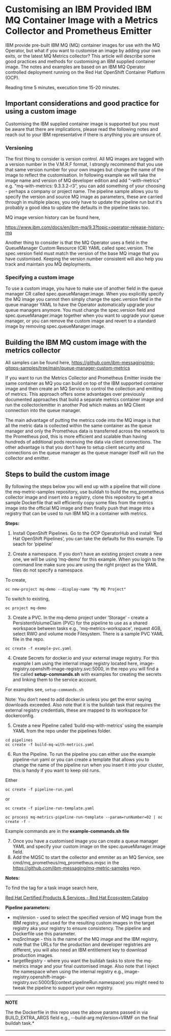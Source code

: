 # Customising an IBM Provided IBM MQ Container Image with a Metrics Collector and Prometheus Emitter

IBM provide pre\-built IBM MQ \(MQ\) container images for use with the MQ Operator, but what if you want to customise an image by adding your own exits, or the latest MQ Metrics collector? This article will describe some good practices and methods for customising an IBM supplied container image\. The notes and examples are based on an IBM MQ Operator controlled deployment running on the Red Hat OpenShift Container Platform \(OCP\)\.

Reading time 5 minutes, execution time 15-20 minutes.

## Important considerations and good practice for using a custom image

Customising the IBM supplied container image is supported but you must be aware that there are implications, please read the following notes and reach out to your IBM representative if there is anything you are unsure of\.

### Versioning

The first thing to consider is version control\. All MQ images are tagged with a version number in the V\.M\.R\.F format, I strongly recommend that you use that same version number for your own images but change the name of the image to reflect the customisation\. In following example we will take the image name and version of MQ developer edition and add “\-with\-metrics” e\.g\. “mq\-with\-metrics: 9\.3\.3\.2\-r3”, you can add something of your choosing \- perhaps a company or project name\. The pipeline sample allows you to specify the version and source MQ image as parameters, these are carried through in multiple places, you only have to update the pipeline run but it's probably a good idea to update the defaults in the pipeline tasks too.

MQ image version history can be found here,

[https://www\.ibm\.com/docs/en/ibm\-mq/9\.3?topic=operator\-release\-history\-mq](https://www.ibm.com/docs/en/ibm-mq/9.3?topic=operator-release-history-mq)

Another thing to consider is that the MQ Operator uses a field in the QueueManager Custom Resource \(CR\) YAML called spec\.version\. The spec\.version field must match the version of the base MQ image that you have customised\. Keeping the version number consistent will also help you track and maintain you MQ deployments\.

### Specifying a custom image

To use a custom image, you have to make use of another field in the queue manager CR called spec\.queueManager\.image\. When you explicitly specify the MQ image you cannot then simply change the spec\.version field in the queue manager YAML to have the Operator automatically upgrade your queue managers anymore\. You must change the spec\.version field and spec\.queueManager\.image together when you want to upgrade your queue manager, or you can remove the custom image and revert to a standard image by removing spec\.queueManager\.image\.

## Building the IBM MQ custom image with the metrics collector

All samples can be found here, [https://github\.com/ibm\-messaging/mq\-gitops\-samples/tree/main/queue\-manager\-custom\-metrics](https://github.com/ibm-messaging/mq-gitops-samples/tree/main/queue-manager-custom-metrics)

If you want to run the Metrics Collector and Prometheus Emitter inside the same container as MQ you can build on top of the IBM supported container image and then create an MQ Service to control the collection and emitting of metrics\. This approach offers some advantages over previously documented approaches that build a separate metrics container image and run the collector/emitter in another Pod which makes an MQ Client connection into the queue manager\. 

The main advantage of putting the metrics code into the MQ image is that all the metric data is collected within the same container as the queue manager and only the Prometheus data is transferred across the network to the Prometheus pod, this is more efficient and scalable than having hundreds of additional pods receiving the data via client connections\. The other advantage is that you don’t have to setup client security and connections on the queue manager as the queue manager itself will run the collector and emitter\.

## Steps to build the custom image

By following the steps below you will end up with a pipeline that will clone the mq-metric-samples repository, use buildah to build the mq_prometheus collector image and insert into a registry, clone this repository to get a sample Dockerfile that will efficiently copy some files from the metrics image into the official MQ image and then finally push that image into a registry that can be used to run IBM MQ in a container with metrics.

**Steps:**

1. Install OpenShift Pipelines. Go to the OCP OperatorHub and install ‘Red Hat OpenShift Pipelines’, you can take the defaults for this example\. Tip seach for ‘pipeline’

2. Create a namespace. If you don’t have an existing project create a new one, we will be using ‘mq\-demo’ for this example\. When you login to the command line make sure you are using the right project as the YAML files do not specify a namespace\.

To create,

```
oc new-project mq-demo --display-name "My MQ Project"
```

To switch to existing,

```
oc project mq-demo
```

3. Create a PVC. In the mq\-demo project under ‘Storage’ \- create a PersistentVolumeClaim \(PVC\) for the pipeline to use as a shared workspace between tasks e\.g\., 'mq\-metrics\-workspace', request 4GB, select RWO and volume mode Filesystem\. There is a sample PVC YAML file in the repo\.

```
oc create -f example-pvc.yaml
```

4. Create Secrets for docker\.io and your external image registry. For this example I am using the internal image registry located here, image\-registry\.openshift\-image\-registry\.svc:5000, in the repo you will find a file called **setup\-commands\.sh** with examples for creating the secrets and linking them to the service account\.

For examples see, `setup-commands.sh`

Note: You don’t need to add docker\.io unless you get the error saying downloads exceeded\. Also note that it is the buildah task that requires the external registry credentials, these are mapped to its workspace for dockerconfig\.

5. Create a new Pipeline called ‘build\-mq\-with\-metrics’ using the example YAML from the repo under the pipelines folder\.

```
cd pipelines
oc create -f build-mq-with-metrics.yaml
```

6. Run the Pipeline. To run the pipeline you can either use the example pipeline\-run yaml or you can create a template that allows you to change the name of the pipeline run when you insert it into your cluster, this is handy if you want to keep old runs\.

Either

```
oc create -f pipeline-run.yaml
```

or

```
oc create -f pipeline-run-template.yaml
```

```
oc process mq-metrics-pipeline-run-template --param=runNumber=02 | oc create -f -
```

Example commands are in the **example\-commands\.sh file**

7. Once you have a customised image you can create a queue manager YAML and specify your custom image on the spec.queueManager.image field.
8. Add the MQSC to start the collector and emmiter as an MQ Service, see cmd/mq_prometheus/mq_prometheus.mqsc in the https://github.com/ibm-messaging/mq-metric-samples repo.

**Notes:**

To find the tag for a task image search here, 

[Red Hat Certified Products & Services \- Red Hat Ecosystem Catalog](https://catalog.redhat.com/)


**Pipeline parameters:**

- mqVersion - used to select the specified version of MQ image from the IBM registry, and used for the resulting custom images in the target registry aka your registry to ensure consistency. The pipeline and Dockerfile use this parameter.
- mqSrcImage - this is the name of the MQ image and the IBM registry, note that the URLs for the production and developer registries are different, you will also need an IBM entitlement key to download production images.
- targetRegistry - where you want the buildah tasks to store the mq-metrics image and your final customised image. Also note that I inject the namespace when using the internal registry e.g., image-registry.openshift-image-registry.svc:5000/$(context.pipelineRun.namespace) you might need to tweak the pipeline to support your own registry.

---
**NOTE**

The the Dockerfile in this repo uses the above params passed in via BUILD_EXTRA_ARGS field e.g., --build-arg mqVersion=VRMF on the final buildah task.*

---
